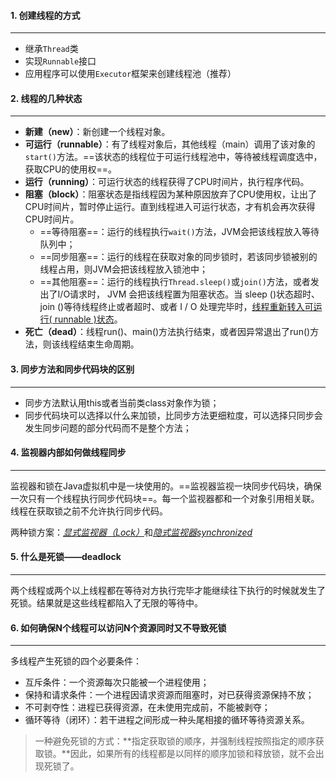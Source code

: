 #### 1. 创建线程的方式

---

- 继承`Thread`类
- 实现`Runnable`接口
- 应用程序可以使用`Executor`框架来创建线程池（推荐）



#### 2. 线程的几种状态

---

- **新建（new）**：新创建一个线程对象。
- **可运行（runnable）**：有了线程对象后，其他线程（main）调用了该对象的`start()`方法。==该状态的线程位于可运行线程池中，等待被线程调度选中，获取CPU的使用权==。
- **运行（running）**：可运行状态的线程获得了CPU时间片，执行程序代码。
- **阻塞（block）**：阻塞状态是指线程因为某种原因放弃了CPU使用权，让出了CPU时间片，暂时停止运行。直到线程进入可运行状态，才有机会再次获得CPU时间片。
  - ==等待阻塞==：运行的线程执行`wait()`方法，JVM会把该线程放入等待队列中；
  - ==同步阻塞==：运行的线程在获取对象的同步锁时，若该同步锁被别的线程占用，则JVM会把该线程放入锁池中；
  - ==其他阻塞==：运行的线程执行`Thread.sleep()`或`join()`方法，或者发出了I/O请求时， JVM 会把该线程置为阻塞状态。当 sleep ()状态超时、 join ()等待线程终止或者超时、或者 I / O 处理完毕时，<u>线程重新转入可运行( runnable )状态</u>。
- **死亡（dead）**：线程run()、main()方法执行结束，或者因异常退出了run()方法，则该线程结束生命周期。



#### 3. 同步方法和同步代码块的区别

---

- 同步方法默认用this或者当前类class对象作为锁；
- 同步代码块可以选择以什么来加锁，比同步方法更细粒度，可以选择只同步会发生同步问题的部分代码而不是整个方法；



#### 4. 监视器内部如何做线程同步

---

监视器和锁在Java虚拟机中是一块使用的。==监视器监视一块同步代码块，确保一次只有一个线程执行同步代码块==。每一个监视器都和一个对象引用相关联。线程在获取锁之前不允许执行同步代码。

两种锁方案：<u>*显式监视器（Lock）*</u>和<u>*隐式监视器synchronized*</u>



#### 5. 什么是死锁——deadlock

---

两个线程或两个以上线程都在等待对方执行完毕才能继续往下执行的时候就发生了死锁。结果就是这些线程都陷入了无限的等待中。



#### 6. 如何确保N个线程可以访问N个资源同时又不导致死锁

---

多线程产生死锁的四个必要条件：

- 互斥条件：一个资源每次只能被一个进程使用；
- 保持和请求条件：一个进程因请求资源而阻塞时，对已获得资源保持不放；
- 不可剥夺性：进程已获得资源，在未使用完成前，不能被剥夺；
- 循环等待（闭环）：若干进程之间形成一种头尾相接的循环等待资源关系。

> 一种避免死锁的方式：**指定获取锁的顺序，并强制线程按照指定的顺序获取锁。**因此，如果所有的线程都是以同样的顺序加锁和释放锁，就不会出现死锁了。

